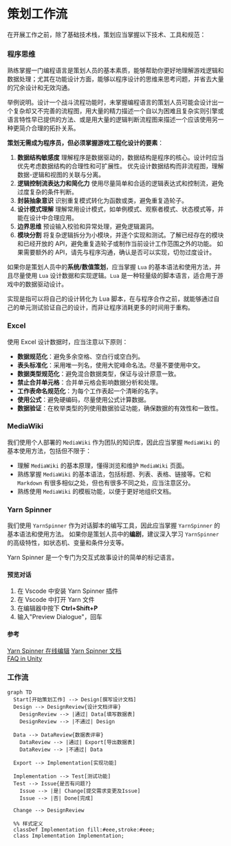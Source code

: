 # 策划工作流

在开展工作之前，除了基础技术栈，策划应当掌握以下技术、工具和规范：

### **程序思维**

熟练掌握一门编程语言是策划人员的基本素质，能够帮助你更好地理解游戏逻辑和数据处理；尤其在功能设计方面，能够以程序设计的思维来思考问题，并省去大量的冗余设计和无效沟通。

举例说明。设计一个战斗流程功能时，未掌握编程语言的策划人员可能会设计出一个复杂却又不完善的流程图，用大量的精力描述一个自以为困难且复杂实则引擎或语言特性早已提供的方法、或是用大量的逻辑判断流程图来描述一个应该使用另一种更简介合理的拓扑关系。

**策划无需成为程序员，但必须掌握游戏工程化设计的要素 ​**​：

1. **数据结构敏感度** ​​
   理解程序是数据驱动的，数据结构是程序的核心。设计时应当优先考虑数据结构的合理性和可扩展性。
   优先设计数据结构而非流程图，理解数据-逻辑和视图的关联与分离。
2. **逻辑控制流表达力和简化力**
   使用尽量简单和合适的逻辑表达式和控制流，避免过度复杂的条件判断。
3. **封装抽象意识** ​​
   识别重复模式转化为函数或类，避免重复造轮子。
4. **设计模式理解**
   理解常用设计模式，如单例模式、观察者模式、状态模式等，并能在设计中合理应用。
5. **边界思维** ​​
   预设输入校验和异常处理，避免逻辑漏洞。
6. **模块分割**
   将复杂逻辑拆分为小模块，并逐个实现和测试。了解已经存在的模块和已经开放的 API，避免重复造轮子或制作当前设计工作范围之外的功能。
   如果需要额外的 API，请先与程序沟通，确认是否可以实现，切勿过度设计。

如果你是策划人员中的**系统/数值策划**，应当掌握 `Lua` 的基本语法和使用方法，并且尽量使用 `Lua` 设计数据和实现逻辑。`Lua` 是一种轻量级的脚本语言，适合用于游戏中的数据驱动设计。

实现是指可以将自己的设计转化为 Lua 脚本，在与程序合作之前，就能够通过自己的单元测试验证自己的设计，而非让程序消耗更多的时间用于重构。

### **Excel**

使用 Excel 设计数据时，应当注意以下原则：

- **数据规范化**：避免多余空格、空白行或空白列。
- **表头标准化**：采用唯一列名，使用大驼峰命名法。尽量不要使用中文。
- **数据类型规范化**：避免混合数据类型，保证与设计原意一致。
- **禁止合并单元格**：合并单元格会影响数据分析和处理。
- **工作表命名规范化**：为每个工作表起一个清晰的名字。
- **使用公式**：避免硬编码，尽量使用公式计算数据。
- **数据验证**：在枚举类型的列使用数据验证功能，确保数据的有效性和一致性。

### **MediaWiki**

我们使用个人部署的 `MediaWiki` 作为团队的知识库，因此应当掌握 `MediaWiki` 的基本使用方法，包括但不限于：

- 理解 `MediaWiki` 的基本原理，懂得浏览和维护 `MediaWiki` 页面。
- 熟练掌握 `MediaWiki` 的基本语法，包括标题、列表、表格、链接等。它和 `Markdown` 有很多相似之处，但也有很多不同之处，应当注意区分。
- 熟练使用 `MediaWiki` 的模板功能，以便于更好地组织文档。

### **Yarn Spinner**

我们使用 `YarnSpinner` 作为对话脚本的编写工具，因此应当掌握 `YarnSpinner` 的基本语法和使用方法。
如果你是策划人员中的**编剧**，建议深入学习 `YarnSpinner` 的高级特性，如状态机、变量和条件分支等。

Yarn Spinner 是一个专门为交互式故事设计的简单的标记语言。

#### 预览对话

1. 在 Vscode 中安装 Yarn Spinner 插件
2. 在 Vscode 中打开 Yarn 文件
3. 在编辑器中按下 **Ctrl+Shift+P**
4. 输入"Preview Dialogue"，回车

#### 参考

[Yarn Spinner 在线编辑](https://try.yarnspinner.dev/)
[Yarn Spinner 文档](https://docs.yarnspinner.dev/beginners-guide/)  
[FAQ in Unity](https://docs.yarnspinner.dev/using-yarnspinner-with-unity/faq)

### **工作流**

```mermaid
graph TD
  Start[开始策划工作] --> Design[撰写设计文档]
  Design --> DesignReview{设计文档评审}
    DesignReview --> |通过| Data[填写数据表]
    DesignReview --> |不通过| Design

  Data --> DataReview{数据表评审}
    DataReview --> |通过| Export[导出数据表]
    DataReview --> |不通过| Data

  Export --> Implementation[实现功能]

  Implementation --> Test[测试功能]
  Test --> Issue{是否有问题?}
    Issue --> |是| Change[提交需求变更及Issue]
    Issue --> |否| Done[完成]

  Change --> DesignReview

  %% 样式定义
  classDef Implementation fill:#eee,stroke:#eee;
  class Implementation Implementation;
```
